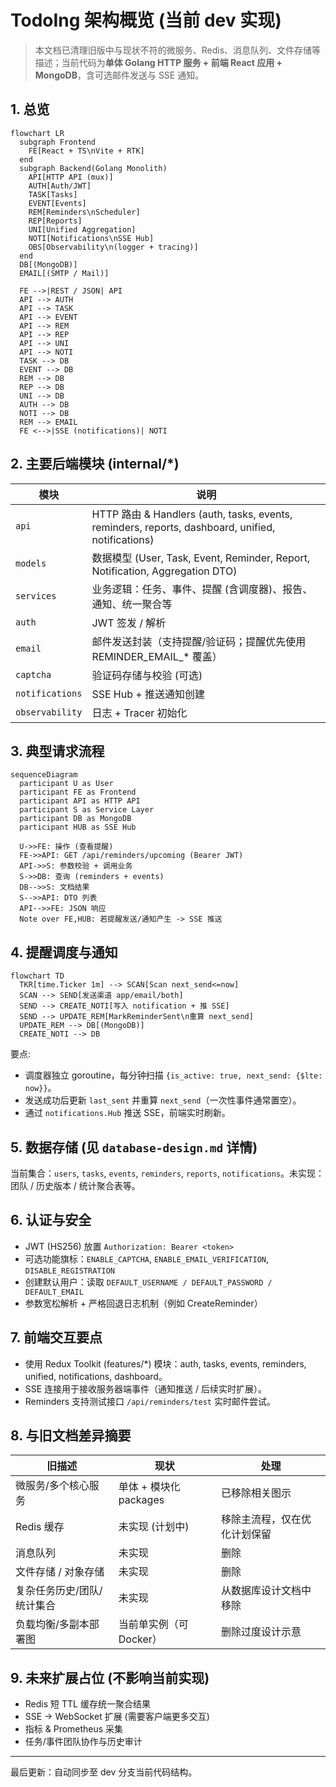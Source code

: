 # TodoIng 架构概览 (当前 dev 实现)

> 本文档已清理旧版中与现状不符的微服务、Redis、消息队列、文件存储等描述；当前代码为**单体 Golang HTTP 服务 + 前端 React 应用 + MongoDB**，含可选邮件发送与 SSE 通知。

## 1. 总览

```mermaid
flowchart LR
  subgraph Frontend
    FE[React + TS\nVite + RTK]
  end
  subgraph Backend(Golang Monolith)
    API[HTTP API (mux)]
    AUTH[Auth/JWT]
    TASK[Tasks]
    EVENT[Events]
    REM[Reminders\nScheduler]
    REP[Reports]
    UNI[Unified Aggregation]
    NOTI[Notifications\nSSE Hub]
    OBS[Observability\n(logger + tracing)]
  end
  DB[(MongoDB)]
  EMAIL[(SMTP / Mail)]

  FE -->|REST / JSON| API
  API --> AUTH
  API --> TASK
  API --> EVENT
  API --> REM
  API --> REP
  API --> UNI
  API --> NOTI
  TASK --> DB
  EVENT --> DB
  REM --> DB
  REP --> DB
  UNI --> DB
  AUTH --> DB
  NOTI --> DB
  REM --> EMAIL
  FE <-->|SSE (notifications)| NOTI
```

## 2. 主要后端模块 (internal/*)

| 模块 | 说明 |
|------|------|
| `api` | HTTP 路由 & Handlers (auth, tasks, events, reminders, reports, dashboard, unified, notifications) |
| `models` | 数据模型 (User, Task, Event, Reminder, Report, Notification, Aggregation DTO) |
| `services` | 业务逻辑：任务、事件、提醒 (含调度器)、报告、通知、统一聚合等 |
| `auth` | JWT 签发 / 解析 |
| `email` | 邮件发送封装（支持提醒/验证码；提醒优先使用 REMINDER_EMAIL_* 覆盖） |
| `captcha` | 验证码存储与校验 (可选) |
| `notifications` | SSE Hub + 推送通知创建 |
| `observability` | 日志 + Tracer 初始化 |

## 3. 典型请求流程

```mermaid
sequenceDiagram
  participant U as User
  participant FE as Frontend
  participant API as HTTP API
  participant S as Service Layer
  participant DB as MongoDB
  participant HUB as SSE Hub

  U->>FE: 操作 (查看提醒)
  FE->>API: GET /api/reminders/upcoming (Bearer JWT)
  API->>S: 参数校验 + 调用业务
  S->>DB: 查询 (reminders + events)
  DB-->>S: 文档结果
  S-->>API: DTO 列表
  API-->>FE: JSON 响应
  Note over FE,HUB: 若提醒发送/通知产生 -> SSE 推送
```

## 4. 提醒调度与通知

```mermaid
flowchart TD
  TKR[time.Ticker 1m] --> SCAN[Scan next_send<=now]
  SCAN --> SEND[发送渠道 app/email/both]
  SEND --> CREATE_NOTI[写入 notification + 推 SSE]
  SEND --> UPDATE_REM[MarkReminderSent\n重算 next_send]
  UPDATE_REM --> DB[(MongoDB)]
  CREATE_NOTI --> DB
```

要点:

- 调度器独立 goroutine，每分钟扫描 `{is_active: true, next_send: {$lte: now}}`。
- 发送成功后更新 `last_sent` 并重算 `next_send`（一次性事件通常置空）。
- 通过 `notifications.Hub` 推送 SSE，前端实时刷新。

## 5. 数据存储 (见 `database-design.md` 详情)

当前集合：`users`, `tasks`, `events`, `reminders`, `reports`, `notifications`。未实现：团队 / 历史版本 / 统计聚合表等。

## 6. 认证与安全

- JWT (HS256) 放置 `Authorization: Bearer <token>`
- 可选功能旗标：`ENABLE_CAPTCHA`, `ENABLE_EMAIL_VERIFICATION`, `DISABLE_REGISTRATION`
- 创建默认用户：读取 `DEFAULT_USERNAME / DEFAULT_PASSWORD / DEFAULT_EMAIL`
- 参数宽松解析 + 严格回退日志机制（例如 CreateReminder）

## 7. 前端交互要点

- 使用 Redux Toolkit (features/*) 模块：auth, tasks, events, reminders, unified, notifications, dashboard。
- SSE 连接用于接收服务器端事件（通知推送 / 后续实时扩展）。
- Reminders 支持测试接口 `/api/reminders/test` 实时邮件尝试。

## 8. 与旧文档差异摘要

| 旧描述 | 现状 | 处理 |
|--------|------|------|
| 微服务/多个核心服务 | 单体 + 模块化 packages | 已移除相关图示 |
| Redis 缓存 | 未实现 (计划中) | 移除主流程，仅在优化计划保留 |
| 消息队列 | 未实现 | 删除 |
| 文件存储 / 对象存储 | 未实现 | 删除 |
| 复杂任务历史/团队/统计集合 | 未实现 | 从数据库设计文档中移除 |
| 负载均衡/多副本部署图 | 当前单实例（可 Docker） | 删除过度设计示意 |

## 9. 未来扩展占位 (不影响当前实现)

- Redis 短 TTL 缓存统一聚合结果
- SSE -> WebSocket 扩展 (需要客户端更多交互)
- 指标 & Prometheus 采集
- 任务/事件团队协作与历史审计

---

最后更新：自动同步至 dev 分支当前代码结构。

